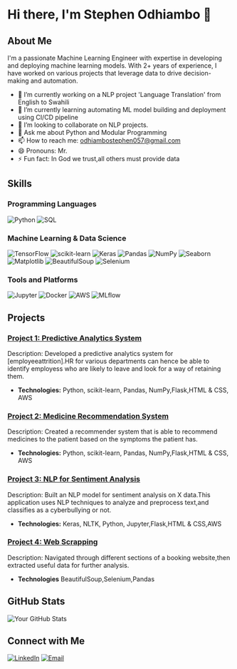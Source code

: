 # Hi there, I'm Stephen Odhiambo 👋

## About Me

I'm a passionate Machine Learning Engineer with expertise in developing and deploying machine learning models. With 2+ years of experience, I have worked on various projects that leverage data to drive decision-making and automation.

- 🔭 I’m currently working on a NLP project 'Language Translation' from English to Swahili
- 🌱 I’m currently learning automating ML model building and deployment using CI/CD pipeline
- 👯 I’m looking to collaborate on NLP projects.
- 💬 Ask me about Python and Modular Programming
- 📫 How to reach me: odhiambostephen057@gmail.com
- 😄 Pronouns: Mr.
- ⚡ Fun fact: In God we trust,all others must provide data

## Skills

### Programming Languages

![Python](https://img.shields.io/badge/-Python-3776AB?style=flat&logo=python&logoColor=white)
![SQL](https://img.shields.io/badge/-SQL-4479A1?style=flat&logo=postgresql&logoColor=white)

### Machine Learning & Data Science

![TensorFlow](https://img.shields.io/badge/-TensorFlow-FF6F00?style=flat&logo=tensorflow&logoColor=white)
![scikit-learn](https://img.shields.io/badge/-scikit--learn-F7931E?style=flat&logo=scikit-learn&logoColor=white)
![Keras](https://img.shields.io/badge/-Keras-D00000?style=flat&logo=keras&logoColor=white)
![Pandas](https://img.shields.io/badge/-Pandas-150458?style=flat&logo=pandas&logoColor=white)
![NumPy](https://img.shields.io/badge/-NumPy-013243?style=flat&logo=numpy&logoColor=white)
![Seaborn](https://img.shields.io/badge/-Seaborn-3776AB?style=flat&logo=seaborn&logoColor=white)
![Matplotlib](https://img.shields.io/badge/-Matplotlib-3776AB?style=flat&logo=matplotlib&logoColor=white)
![BeautifulSoup](https://img.shields.io/badge/-BeautifulSoup-3776AB?style=flat&logo=beautifulsoup&logoColor=white)
![Selenium](https://img.shields.io/badge/-Selenium-43B02A?style=flat&logo=selenium&logoColor=white)


### Tools and Platforms

![Jupyter](https://img.shields.io/badge/-Jupyter-F37626?style=flat&logo=jupyter&logoColor=white)
![Docker](https://img.shields.io/badge/-Docker-2496ED?style=flat&logo=docker&logoColor=white)
![AWS](https://img.shields.io/badge/-AWS-232F3E?style=flat&logo=amazon-aws&logoColor=white)
![MLflow](https://img.shields.io/badge/MLflow-0194E2?style=flat&logo=mlflow&logoColor=white&labelColor=grey)



## Projects

### [Project 1: Predictive Analytics System](https://github.com/steve601/employeeAttrition)
Description: Developed a predictive analytics system for [employeeattrition].HR for various departments can hence be able to identify employess who are likely to leave and look for a way of retaining them.
- **Technologies:** Python, scikit-learn, Pandas, NumPy,Flask,HTML & CSS, AWS

### [Project 2: Medicine Recommendation System](https://github.com/steve601/medicinerecommendation)
Description: Created a recommender system that is able to recommend medicines to the patient based on the symptoms the patient has.
- **Technologies:**  Python, scikit-learn, Pandas, NumPy,Flask,HTML & CSS, AWS

### [Project 3: NLP for Sentiment Analysis](https://github.com/steve601/cyber)
Description: Built an NLP model for sentiment analysis on X data.This application uses NLP techniques to analyze and preprocess text,and classifies as a cyberbullying or not.
- **Technologies:** Keras, NLTK, Python, Jupyter,Flask,HTML & CSS,AWS

### [Project 4: Web Scrapping](https://github.com/steve601/bookingswebscrap)
Description: Navigated through different sections of a booking website,then extracted useful data for further analysis.
- **Technologies** BeautifulSoup,Selenium,Pandas

## GitHub Stats

![Your GitHub Stats](https://github-readme-stats.vercel.app/api?username=steve601&show_icons=true&theme=radical)

## Connect with Me

[![LinkedIn](https://img.shields.io/badge/-LinkedIn-0A66C2?style=flat&logo=linkedin&logoColor=white)](https://linkedin.com/in/stephen-odhiambo-a98890308)
[![Email](https://img.shields.io/badge/-Email-D14836?style=flat&logo=gmail&logoColor=white)](mailto:odhiambostephen057@gmail.com.com)
